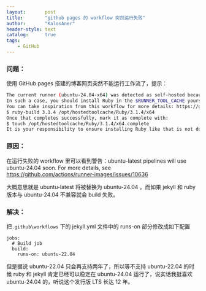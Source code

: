 ```yaml
---
layout:       post
title:        "github pages 的 workflow 突然运行失败"
author:       "KalosAner"
header-style: text
catalog:      true
tags:
    - GitHub
---
```


### 问题：

使用 GitHub pages 搭建的博客网页突然不能运行工作流了，提示：

```sh
The current runner (ubuntu-24.04-x64) was detected as self-hosted because the platform does not match a GitHub-hosted runner image (or that image is deprecated and no longer supported).
In such a case, you should install Ruby in the $RUNNER_TOOL_CACHE yourself, for example using https://github.com/rbenv/ruby-build
You can take inspiration from this workflow for more details: https://github.com/ruby/ruby-builder/blob/master/.github/workflows/build.yml
$ ruby-build 3.1.4 /opt/hostedtoolcache/Ruby/3.1.4/x64
Once that completes successfully, mark it as complete with:
$ touch /opt/hostedtoolcache/Ruby/3.1.4/x64.complete
It is your responsibility to ensure installing Ruby like that is not done in parallel.
```

### 原因：

在运行失败的 workflow 里可以看到警告：ubuntu-latest pipelines will use ubuntu-24.04 soon. For more details, see https://github.com/actions/runner-images/issues/10636

大概意思就是 ubuntu-latest 将被替换为 ubuntu-24.04 。而如果 jekyll 和 ruby 版本与 ubuntu-24.04 不兼容就会 build 失败。

### 解决：

把`.github\workflows` 下的 jekyll.yml 文件中的 runs-on 部分修改成如下配置

```
jobs:
  # Build job
  build:
    runs-on: ubuntu-22.04
```

但是据说 ubuntu-22.04 只会再支持两年了，所以等不支持 ubuntu-22.04 的时候 ruby 和 jekyll 肯定已经可以稳定在 ubuntu-24.04 运行了，说实话我挺喜欢 ubuntu-24.04 的，听说这个发行版 LTS 长达 12 年。
